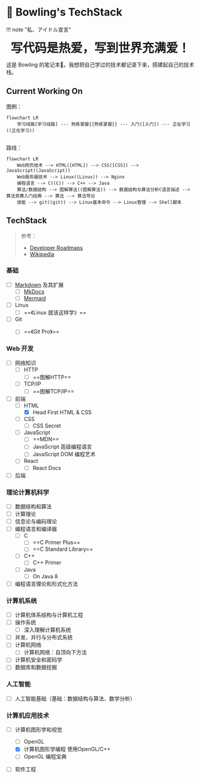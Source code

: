 # :bowling: Bowling's TechStack

!!! note "私、アイドル宣言"
    <div align="center" style="font-size:32px;font-weight:bold">
        写代码是热爱，写到世界充满爱！
    </div>

这是 Bowling 的笔记本📓。我想把自己学过的技术都记录下来，搭建起自己的技术栈。

## Current Working On

图例：

```mermaid
flowchart LR
	学习线路[学习线路] --- 熟练掌握{{熟练掌握}} --- 入门([入门]) --- 正在学习((正在学习))
	
```

路线：

```mermaid
flowchart LR
	Web网页技术 --> HTML([HTML]) --> CSS([CSS]) --> JavaScript((JavaScript))
	Web服务器技术 --> Linux((Linux)) --> Nginx
	编程语言 --> C((C)) --> C++ --> Java
	算法/数据结构 --> 图解算法((图解算法)) --> 数据结构与算法分析C语言描述 --> 算法竞赛入门经典 --> 算法 --> 算法导论
	技能 --> git((git)) --> Linux基本命令 --> Linux管理 --> Shell脚本
```

## TechStack

> 参考：
>
> * [Developer Roadmaps](https://roadmap.sh/)
> * [Wikipedia](https://en.wikipedia.org/wiki/Computer_science)

### 基础

* [ ] [Markdown](basic/Markdown.md) 及其扩展
    * [ ] [MkDocs](basic/Markdown.md#MkDocs)
    * [ ] [Mermaid](basic/Markdown.md#Mermaid)
* [ ] Linux
    * [ ] ==《Linux 就该这样学》==
* [ ] Git
    * [ ] ==《Git Pro》==


### Web 开发

* [ ] 网络知识
    * [ ] HTTP
      * [ ] ==图解HTTP==
    * [ ] TCP/IP
      * [ ] ==图解TCP/IP==

* [ ] 前端
    * [ ] HTML
        * [x] Head First HTML & CSS
    * [ ] CSS
        * [ ] CSS Secret
    * [ ] JavaScript
        * [ ] ==MDN==
        * [ ] JavaScript 高级编程语言
        * [ ] JavaScript DOM 编程艺术
    * [ ] React
        * [ ] React Docs
* [ ] 后端

### 理论计算机科学

* [ ] 数据结构和算法
* [ ] 计算理论
* [ ] 信息论与编码理论
* [ ] 编程语言和编译器
    * [ ] C
        * [ ] ==C Primer Plus==
        * [ ] ==C Standard Library==
    * [ ] C++
        * [ ] C++ Primer
    * [ ] Java
        * [ ] On Java 8
* [ ] 编程语言理论和形式化方法

### 计算机系统

* [ ] 计算机体系结构与计算机工程
* [ ] 操作系统
    * [ ] 深入理解计算机系统
* [ ] 并发、并行与分布式系统
* [ ] 计算机网络
    * [ ] 计算机网络：自顶向下方法
* [ ] 计算机安全和密码学
* [ ] 数据库和数据挖掘

### 人工智能

* [ ] 人工智能基础（基础：数据结构与算法、数学分析）

### 计算机应用技术

* [ ] 计算机图形学和视觉
    * [ ] OpenGL
    * [x] 计算机图形学编程 使用OpenGL/C++
    * [ ] OpenGL 编程宝典
* [ ] 软件工程

